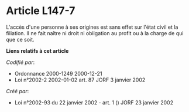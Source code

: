 # Article L147-7

L'accès d'une personne à ses origines est sans effet sur l'état civil et la filiation. Il ne fait naître ni droit ni
obligation au profit ou à la charge de qui que ce soit.

**Liens relatifs à cet article**

_Codifié par_:

  - Ordonnance 2000-1249 2000-12-21
  - Loi n°2002-2 2002-01-02 art. 87 JORF 3 janvier 2002

_Créé par_:

  - Loi n°2002-93 du 22 janvier 2002 - art. 1 () JORF 23 janvier 2002
